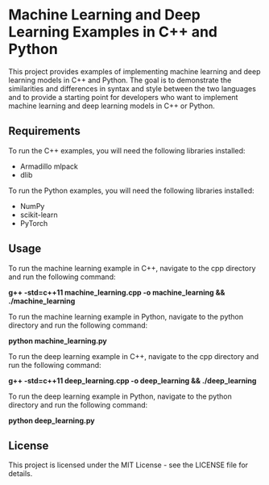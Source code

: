 # Machine Learning and Deep Learning Examples in C++ and Python
This project provides examples of implementing machine learning and deep learning models in C++ and Python. The goal is to demonstrate the similarities and differences in syntax and style between the two languages and to provide a starting point for developers who want to implement machine learning and deep learning models in C++ or Python.

## Requirements
To run the C++ examples, you will need the following libraries installed:
- Armadillo mlpack
- dlib

To run the Python examples, you will need the following libraries installed:
- NumPy
- scikit-learn
- PyTorch

## Usage
To run the machine learning example in C++, navigate to the cpp directory and run the following command: 

__g++ -std=c++11 machine_learning.cpp -o machine_learning && ./machine_learning__

To run the machine learning example in Python, navigate to the python directory and run the following command:

__python machine_learning.py__

To run the deep learning example in C++, navigate to the cpp directory and run 
the following command: 

__g++ -std=c++11 deep_learning.cpp -o deep_learning && ./deep_learning__                            

To run the deep learning example in Python, navigate to the python directory and run the following command:

__python deep_learning.py__                    

## License
This project is licensed under the MIT License - see the LICENSE file for details.




